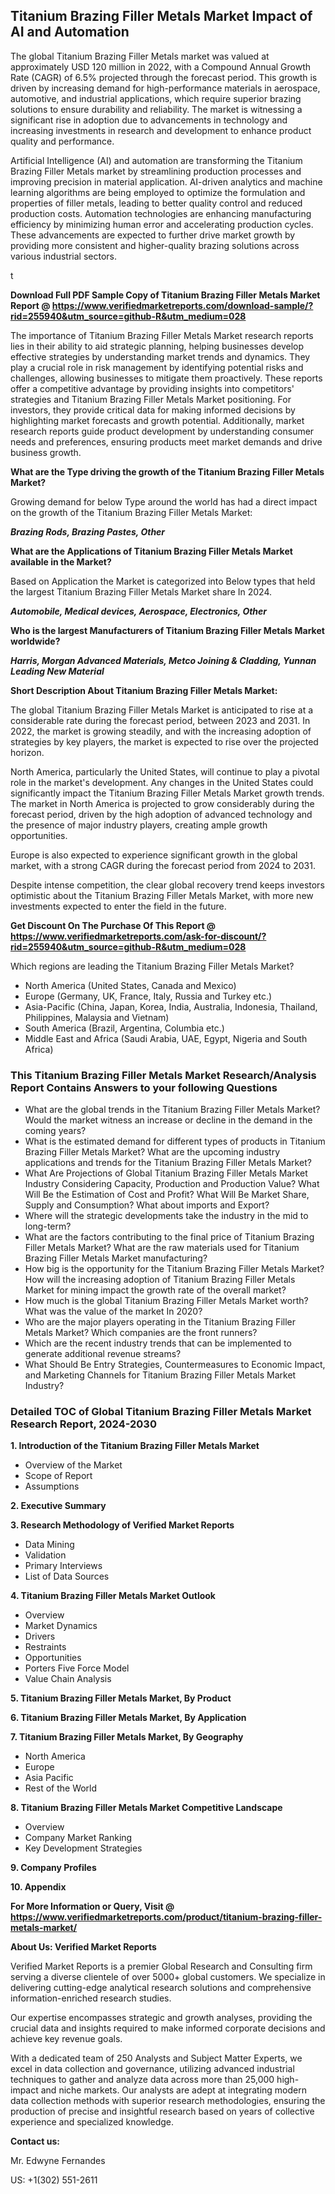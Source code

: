 <h2>Titanium Brazing Filler Metals Market Impact of AI and Automation</h2><p>The global Titanium Brazing Filler Metals market was valued at approximately USD 120 million in 2022, with a Compound Annual Growth Rate (CAGR) of 6.5% projected through the forecast period. This growth is driven by increasing demand for high-performance materials in aerospace, automotive, and industrial applications, which require superior brazing solutions to ensure durability and reliability. The market is witnessing a significant rise in adoption due to advancements in technology and increasing investments in research and development to enhance product quality and performance.</p><p>Artificial Intelligence (AI) and automation are transforming the Titanium Brazing Filler Metals market by streamlining production processes and improving precision in material application. AI-driven analytics and machine learning algorithms are being employed to optimize the formulation and properties of filler metals, leading to better quality control and reduced production costs. Automation technologies are enhancing manufacturing efficiency by minimizing human error and accelerating production cycles. These advancements are expected to further drive market growth by providing more consistent and higher-quality brazing solutions across various industrial sectors.</p>t</p><p id="" class=""><strong>Download Full PDF Sample Copy of Titanium Brazing Filler Metals Market Report @ <a href="https://www.verifiedmarketreports.com/download-sample/?rid=255940&utm_source=github-R&utm_medium=028" target="_blank">https://www.verifiedmarketreports.com/download-sample/?rid=255940&utm_source=github-R&utm_medium=028</a></strong></p><p>The importance of&nbsp;Titanium Brazing Filler Metals Market research reports lies in their ability to aid strategic planning, helping businesses develop effective strategies by understanding market trends and dynamics. They play a crucial role in risk management by identifying potential risks and challenges, allowing businesses to mitigate them proactively. These reports offer a competitive advantage by providing insights into competitors' strategies and Titanium Brazing Filler Metals Market positioning. For investors, they provide critical data for making informed decisions by highlighting market forecasts and growth potential. Additionally, market research reports guide product development by understanding consumer needs and preferences, ensuring products meet market demands and drive business growth.</p><p><strong>What are the&nbsp;Type driving the growth of the Titanium Brazing Filler Metals Market?</strong></p><p id="" class="">Growing demand for below Type around the world has had a direct impact on the growth of the Titanium Brazing Filler Metals Market:</p><em><strong>Brazing Rods, Brazing Pastes, Other</strong></em></p><strong>What are the&nbsp;Applications&nbsp;of Titanium Brazing Filler Metals Market available in the Market?</strong></p><p id="" class="">Based on Application the Market is categorized into Below types that held the largest Titanium Brazing Filler Metals Market share In 2024.</p><em><strong>Automobile, Medical devices, Aerospace, Electronics, Other</strong></em></p><strong>Who is the largest Manufacturers of Titanium Brazing Filler Metals Market worldwide?</strong></p><p><em><strong>Harris, Morgan Advanced Materials, Metco Joining & Cladding, Yunnan Leading New Material</strong></em></p><p id="" class=""><strong>Short Description About Titanium Brazing Filler Metals Market:</strong></p><p>The global Titanium Brazing Filler Metals Market is anticipated to rise at a considerable rate during the forecast period, between 2023 and 2031. In 2022, the market is growing steadily, and with the increasing adoption of strategies by key players, the market is expected to rise over the projected horizon.</p><p>North America, particularly the United States, will continue to play a pivotal role in the market's development. Any changes in the United States could significantly impact the Titanium Brazing Filler Metals Market growth trends. The market in North America is projected to grow considerably during the forecast period, driven by the high adoption of advanced technology and the presence of major industry players, creating ample growth opportunities.</p><p>Europe is also expected to experience significant growth in the global market, with a strong CAGR during the forecast period from 2024 to 2031.</p><p>Despite intense competition, the clear global recovery trend keeps investors optimistic about the Titanium Brazing Filler Metals Market, with more new investments expected to enter the field in the future.</p><p id="" class=""><strong>Get Discount On The Purchase Of This Report @ <a href="https://www.verifiedmarketreports.com/ask-for-discount/?rid=255940&utm_source=github-R&utm_medium=028" target="_blank">https://www.verifiedmarketreports.com/ask-for-discount/?rid=255940&utm_source=github-R&utm_medium=028</a></strong></p>Which regions are leading the Titanium Brazing Filler Metals Market?</p><ul><li>North America (United States, Canada and Mexico)</li><li>Europe (Germany, UK, France, Italy, Russia and Turkey etc.)</li><li>Asia-Pacific (China, Japan, Korea, India, Australia, Indonesia, Thailand, Philippines, Malaysia and Vietnam)</li><li>South America (Brazil, Argentina, Columbia etc.)</li><li>Middle East and Africa (Saudi Arabia, UAE, Egypt, Nigeria and South Africa)</li></ul><h3 id="" class="">This Titanium Brazing Filler Metals Market Research/Analysis Report Contains Answers to your following Questions</h3><ul><li>What are the global trends in the Titanium Brazing Filler Metals Market? Would the market witness an increase or decline in the demand in the coming years?</li><li>What is the estimated demand for different types of products in Titanium Brazing Filler Metals Market? What are the upcoming industry applications and trends for the Titanium Brazing Filler Metals Market?</li><li>What Are Projections of Global Titanium Brazing Filler Metals Market Industry Considering Capacity, Production and Production Value? What Will Be the Estimation of Cost and Profit? What Will Be Market Share, Supply and Consumption? What about imports and Export?</li><li>Where will the strategic developments take the industry in the mid to long-term?</li><li>What are the factors contributing to the final price of Titanium Brazing Filler Metals Market? What are the raw materials used for Titanium Brazing Filler Metals Market manufacturing?</li><li>How big is the opportunity for the Titanium Brazing Filler Metals Market? How will the increasing adoption of Titanium Brazing Filler Metals Market for mining impact the growth rate of the overall market?</li><li>How much is the global Titanium Brazing Filler Metals Market worth? What was the value of the market In 2020?</li><li>Who are the major players operating in the Titanium Brazing Filler Metals Market? Which companies are the front runners?</li><li>Which are the recent industry trends that can be implemented to generate additional revenue streams?</li><li>What Should Be Entry Strategies, Countermeasures to Economic Impact, and Marketing Channels for Titanium Brazing Filler Metals Market Industry?</li></ul><h3 id="" class="">Detailed TOC of Global Titanium Brazing Filler Metals Market Research Report, 2024-2030</h3><p id="" class=""><strong>1. Introduction of the Titanium Brazing Filler Metals Market</strong></p><ul><li>Overview of the Market</li><li>Scope of Report</li><li>Assumptions</li></ul><p id="" class=""><strong>2. Executive Summary</strong></p><p id="" class=""><strong>3. Research Methodology of Verified Market Reports</strong></p><ul><li>Data Mining</li><li>Validation</li><li>Primary Interviews</li><li>List of Data Sources</li></ul><p id="" class=""><strong>4. Titanium Brazing Filler Metals Market Outlook</strong></p><ul><li>Overview</li><li>Market Dynamics</li><li>Drivers</li><li>Restraints</li><li>Opportunities</li><li>Porters Five Force Model</li><li>Value Chain Analysis</li></ul><p id="" class=""><strong>5. Titanium Brazing Filler Metals Market, By Product</strong></p><p id="" class=""><strong>6. Titanium Brazing Filler Metals Market, By Application</strong></p><p id="" class=""><strong>7. Titanium Brazing Filler Metals Market, By Geography</strong></p><ul><li>North America</li><li>Europe</li><li>Asia Pacific</li><li>Rest of the World</li></ul><p id="" class=""><strong>8. Titanium Brazing Filler Metals Market Competitive Landscape</strong></p><ul><li>Overview</li><li>Company Market Ranking</li><li>Key Development Strategies</li></ul><p id="" class=""><strong>9. Company Profiles</strong></p><p id="" class=""><strong>10. Appendix</strong></p><p id="" class=""><strong>For More Information or Query, Visit @ <a href="https://www.verifiedmarketreports.com/product/titanium-brazing-filler-metals-market/" target="_blank">https://www.verifiedmarketreports.com/product/titanium-brazing-filler-metals-market/</a></strong></p><p id="" class=""><strong>About Us: Verified Market Reports</strong></p><p id="" class="">Verified Market Reports is a premier Global Research and Consulting firm serving a diverse clientele of over 5000+ global customers. We specialize in delivering cutting-edge analytical research solutions and comprehensive information-enriched research studies.</p><p id="" class="">Our expertise encompasses strategic and growth analyses, providing the crucial data and insights required to make informed corporate decisions and achieve key revenue goals.</p><p id="" class="">With a dedicated team of 250 Analysts and Subject Matter Experts, we excel in data collection and governance, utilizing advanced industrial techniques to gather and analyze data across more than 25,000 high-impact and niche markets. Our analysts are adept at integrating modern data collection methods with superior research methodologies, ensuring the production of precise and insightful research based on years of collective experience and specialized knowledge.</p><p id="" class=""><strong>Contact us:</strong></p><p id="" class="">Mr. Edwyne Fernandes</p><p id="" class="">US: +1(302) 551-2611</p>